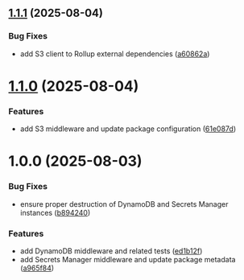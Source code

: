 ## [1.1.1](https://github.com/squillaiugis/hono-aws-middlewares/compare/v1.1.0...v1.1.1) (2025-08-04)


### Bug Fixes

* add S3 client to Rollup external dependencies ([a60862a](https://github.com/squillaiugis/hono-aws-middlewares/commit/a60862ae708798597ae97642e2ecc0d8629ce089))

# [1.1.0](https://github.com/squillaiugis/hono-aws-middlewares/compare/v1.0.0...v1.1.0) (2025-08-04)


### Features

* add S3 middleware and update package configuration ([61e087d](https://github.com/squillaiugis/hono-aws-middlewares/commit/61e087d94a4dc946e219bad2a2a94bae2a89913d))

# 1.0.0 (2025-08-03)


### Bug Fixes

* ensure proper destruction of DynamoDB and Secrets Manager instances ([b894240](https://github.com/squillaiugis/hono-aws-middlewares/commit/b8942404184b37130a3a47513b63c5b950db3ee8))


### Features

* add DynamoDB middleware and related tests ([ed1b12f](https://github.com/squillaiugis/hono-aws-middlewares/commit/ed1b12fc1cd36316ced8ffc75fd7f15117c4d7b9))
* add Secrets Manager middleware and update package metadata ([a965f84](https://github.com/squillaiugis/hono-aws-middlewares/commit/a965f8425de8458009bbc06b0c1526c4bf42ec0c))
